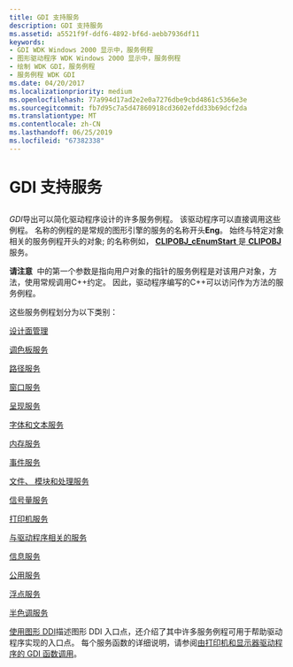 ```yaml
---
title: GDI 支持服务
description: GDI 支持服务
ms.assetid: a5521f9f-ddf6-4892-bf6d-aebb7936df11
keywords:
- GDI WDK Windows 2000 显示中，服务例程
- 图形驱动程序 WDK Windows 2000 显示中，服务例程
- 绘制 WDK GDI，服务例程
- 服务例程 WDK GDI
ms.date: 04/20/2017
ms.localizationpriority: medium
ms.openlocfilehash: 77a994d17ad2e2e0a7276dbe9cbd4861c5366e3e
ms.sourcegitcommit: fb7d95c7a5d47860918cd3602efdd33b69dcf2da
ms.translationtype: MT
ms.contentlocale: zh-CN
ms.lasthandoff: 06/25/2019
ms.locfileid: "67382338"
---
```

# <a name="gdi-support-services"></a>GDI 支持服务


## <span id="ddk_gdi_support_services_gg"></span><span id="DDK_GDI_SUPPORT_SERVICES_GG"></span>


*GDI*导出可以简化驱动程序设计的许多服务例程。 该驱动程序可以直接调用这些例程。 名称的例程的是常规的图形引擎的服务的名称开头**Eng**。 始终与特定对象相关的服务例程开头的对象; 的名称例如， [ **CLIPOBJ\_cEnumStart** ](https://docs.microsoft.com/windows/desktop/api/winddi/nf-winddi-clipobj_cenumstart)是[ **CLIPOBJ** ](https://docs.microsoft.com/windows/desktop/api/winddi/ns-winddi-_clipobj)服务。

**请注意**  中的第一个参数是指向用户对象的指针的服务例程是对该用户对象，方法，使用常规调用C++约定。 因此，驱动程序编写的C++可以访问作为方法的服务例程。

 

这些服务例程划分为以下类别：

[设计面管理](gdi-support-for-surfaces.md)

[调色板服务](gdi-support-for-palettes.md)

[路径服务](gdi-services-for-paths.md)

[窗口服务](gdi-support-for-window-objects.md)

[呈现服务](gdi-drawing-and-related-services.md)

[字体和文本服务](gdi-font-and-text-services.md)

[内存服务](gdi-memory-services.md)

[事件服务](gdi-event-services.md)

[文件、 模块和处理服务](gdi-file--module--and-process-services.md)

[信号量服务](gdi-semaphore-services.md)

[打印机服务](gdi-printer-services.md)

[与驱动程序相关的服务](gdi-driver-related-services.md)

[信息服务](gdi-information-services.md)

[公用服务](gdi-utility-services.md)

[浮点服务](gdi-floating-point-services.md)

[半色调服务](gdi-halftone-services.md)

[使用图形 DDI](using-the-graphics-ddi.md)描述图形 DDI 入口点，还介绍了其中许多服务例程可用于帮助驱动程序实现的入口点。 每个服务函数的详细说明，请参阅[由打印机和显示器驱动程序的 GDI 函数调用](https://docs.microsoft.com/windows-hardware/drivers/ddi/content/index)。

 

 





